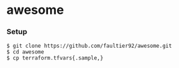 # awesome

### Setup
```
$ git clone https://github.com/faultier92/awesome.git
$ cd awesome
$ cp terraform.tfvars{.sample,}
```
